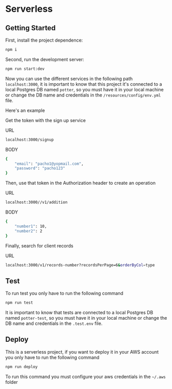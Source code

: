 # Serverless

## Getting Started

First, install the project dependence:

```bash
npm i
```

Second, run the development server:

```bash
npm run start:dev
```

Now you can use the different services in the following path `localhost:3000`, it is important to know that this project it's connected to a local Postgres DB named `potter`, so you must have it in your local machine or change the DB name and credentials in the `/resources/config/env.yml` file.

Here's an example

Get the token with the sign up service

URL
```bash
localhost:3000/signup
```
BODY
```bash
{
	"email": "pacho1@yopmail.com",
	"password": "pacho123"
}
```

Then, use that token in the Authorization header to create an operation

URL
```bash
localhost:3000//v1/addition
```
BODY
```bash
{
    "number1": 10,
    "number2": 2
}
```

Finally, search for client records

URL
```bash
localhost:3000/v1/records-number?recordsPerPage=6&orderByCol=type
```

## Test

To run test you only have to run the following command

```bash
npm run test
```

It is important to know that tests are connected to a local Postgres DB named `potter-test`, so you must have it in your local machine or change the DB name and credentials in the `.test.env` file.


## Deploy

This is a serverless project, if you want to deploy it in your AWS account you only have to run the following command

```bash
npm run deploy
```

To run this command you must configure your aws credentials in the `~/.aws` folder